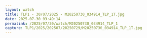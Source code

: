 ```yaml
---
layout: watch
title: TLP1 - 30/07/2025 - M20250730_034914_TLP_1T.jpg
date: 2025-07-30 03:49:14
permalink: /2025/07/30/watch/M20250730_034914_TLP_1
capture: TLP1/2025/202507/20250729/M20250730_034914_TLP_1T.jpg
---
```

